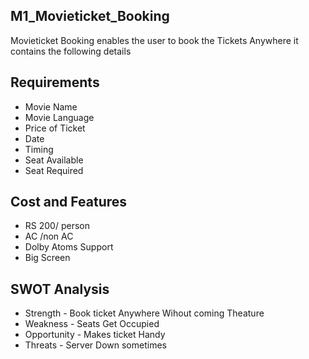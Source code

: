 ## M1_Movieticket_Booking
Movieticket Booking enables the user to book the Tickets Anywhere
it contains the following details

## Requirements
- Movie Name
- Movie Language
- Price of Ticket
- Date 
- Timing
- Seat Available
- Seat Required
## Cost and Features
- RS 200/ person
- AC /non AC
- Dolby Atoms Support
- Big Screen
## SWOT Analysis
- Strength - Book ticket Anywhere Wihout coming Theature
- Weakness - Seats Get Occupied
- Opportunity - Makes ticket Handy
- Threats - Server Down sometimes

